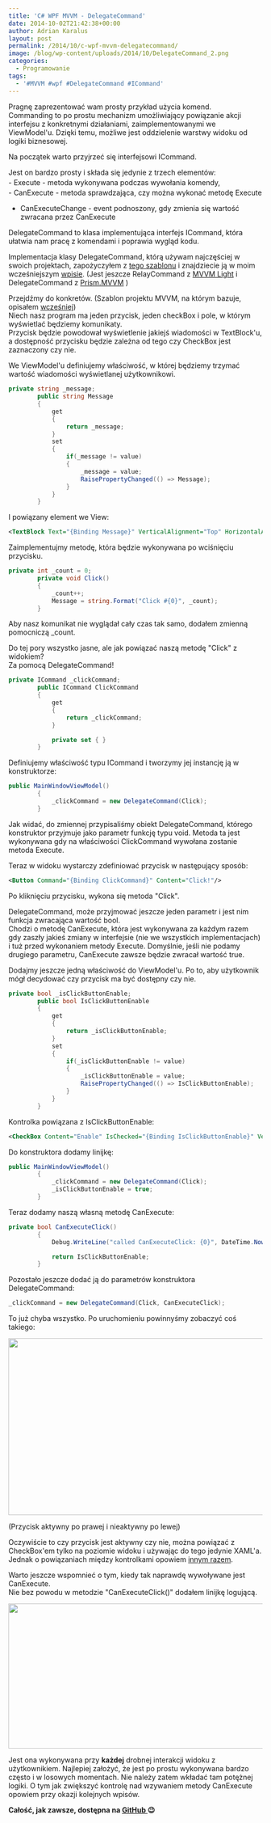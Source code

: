 ```yaml
---
title: 'C# WPF MVVM - DelegateCommand'
date: 2014-10-02T21:42:38+00:00
author: Adrian Karalus
layout: post
permalink: /2014/10/c-wpf-mvvm-delegatecommand/
image: /blog/wp-content/uploads/2014/10/DelegateCommand_2.png
categories:
  - Programowanie
tags:
  - '#MVVM #wpf #DelegateCommand #ICommand'
---
```

Pragnę zaprezentować wam prosty przykład użycia komend.  
Commanding to po prostu mechanizm umożliwiający powiązanie akcji interfejsu z konkretnymi działaniami, zaimplementowanymi we ViewModel'u. Dzięki temu, możliwe jest oddzielenie warstwy widoku od logiki biznesowej.

Na początek warto przyjrzeć się interfejsowi ICommand.<!--more-->

Jest on bardzo prosty i składa się jedynie z trzech elementów:  
<span style="line-height: 1.7em;">- Execute - metoda wykonywana podczas wywołania komendy,<br /> </span>- CanExecute - metoda sprawdzająca, czy można wykonać metodę Execute  
- CanExecuteChange - event podnoszony, gdy zmienia się wartość zwracana przez CanExecute

DelegateCommand to klasa implementująca interfejs ICommand, która ułatwia nam pracę z komendami i poprawia wygląd kodu.

Implementacja klasy DelegateCommand, którą używam najczęściej w swoich projektach, zapożyczyłem z <a href="http://visualstudiogallery.msdn.microsoft.com/970005b8-ee15-4295-9960-375e6ea1276c" target="_blank">tego szablonu</a> i znajdziecie ją w moim wcześniejszym <a href="/blog/2014/08/c-wpf-mvvm-nowy-projekt-project-template/" target="_blank">wpisie</a>. (Jest jeszcze RelayCommand z <a href="https://mvvmlight.codeplex.com/" target="_blank">MVVM Light</a> i DelegateCommand z <a href="http://www.nuget.org/packages/Prism.Mvvm" target="_blank">Prism.MVVM</a> )

Przejdźmy do konkretów. (Szablon projektu MVVM, na którym bazuje, opisałem <a href="/blog/2014/08/c-wpf-mvvm-nowy-projekt-project-template/" target="_blank">wcześniej</a>)  
Niech nasz program ma jeden przycisk, jeden checkBox i pole, w którym wyświetlać będziemy komunikaty.  
Przycisk będzie powodował wyświetlenie jakiejś wiadomości w TextBlock'u, a dostępność przycisku będzie zależna od tego czy CheckBox jest zaznaczony czy nie.

We ViewModel'u definiujemy właściwość, w której będziemy trzymać wartość wiadomości wyświetlanej użytkownikowi.

```csharp
private string _message;
        public string Message
        {
            get
            {
                return _message;
            }
            set
            {
                if(_message != value)
                {
                    _message = value;
                    RaisePropertyChanged(() => Message);
                }
            }
        }
```

I powiązany element we View:

```xml
<TextBlock Text="{Binding Message}" VerticalAlignment="Top" HorizontalAlignment="Center"/>
```

Zaimplementujmy metodę, która będzie wykonywana po wciśnięciu przycisku.

```csharp
private int _count = 0;
        private void Click()
        {
            _count++;
            Message = string.Format("Click #{0}", _count);
        }
```

Aby nasz komunikat nie wyglądał cały czas tak samo, dodałem zmienną pomocniczą _count.

Do tej pory wszystko jasne, ale jak powiązać naszą metodę "Click" z widokiem?  
Za pomocą DelegateCommand!

```csharp
private ICommand _clickCommand;
        public ICommand ClickCommand
        {
            get
            {
                return _clickCommand;
            }

            private set { }
        }
```

Definiujemy właściwość typu ICommand i tworzymy jej instancję ją w konstruktorze:

```csharp
public MainWindowViewModel()
        {
            _clickCommand = new DelegateCommand(Click);
        }
```

Jak widać, do zmiennej przypisaliśmy obiekt DelegateCommand, którego konstruktor przyjmuje jako parametr funkcję typu void. Metoda ta jest wykonywana gdy na właściwości ClickCommand wywołana zostanie metoda Execute.

Teraz w widoku wystarczy zdefiniować przycisk w następujący sposób:

```xml
<Button Command="{Binding ClickCommand}" Content="Click!"/>
```

Po kliknięciu przycisku, wykona się metoda "Click".

DelegateCommand, może przyjmować jeszcze jeden parametr i jest nim funkcja zwracająca wartość bool.  
Chodzi o metodę CanExecute, która jest wykonywana za każdym razem gdy zaszły jakieś zmiany w interfejsie (nie we wszystkich implementacjach) i tuż przed wykonaniem metody Execute. Domyślnie, jeśli nie podamy drugiego parametru, CanExecute zawsze będzie zwracał wartość true.

Dodajmy jeszcze jedną właściwość do ViewModel'u. Po to, aby użytkownik mógł decydować czy przycisk ma być dostępny czy nie.

```csharp
private bool _isClickButtonEnable;
        public bool IsClickButtonEnable
        {
            get
            {
                return _isClickButtonEnable;
            }
            set
            {
                if(_isClickButtonEnable != value)
                {
                    _isClickButtonEnable = value;
                    RaisePropertyChanged(() => IsClickButtonEnable);
                }
            }
        }
```

Kontrolka powiązana z IsClickButtonEnable:

```xml
<CheckBox Content="Enable" IsChecked="{Binding IsClickButtonEnable}" VerticalAlignment="Top" HorizontalAlignment="Left"/>
```

Do konstruktora dodamy linijkę:

```csharp
public MainWindowViewModel()
        {
            _clickCommand = new DelegateCommand(Click);
            _isClickButtonEnable = true;
        }
```

Teraz dodamy naszą własną metodę CanExecute:

```csharp
private bool CanExecuteClick()
        {
            Debug.WriteLine("called CanExecuteClick: {0}", DateTime.Now);

            return IsClickButtonEnable;
        }
```

Pozostało jeszcze dodać ją do parametrów konstruktora DelegateCommand:

```csharp
_clickCommand = new DelegateCommand(Click, CanExecuteClick);
```

To już chyba wszystko. Po uruchomieniu powinnyśmy zobaczyć coś takiego:

[<img class="alignnone wp-image-67 size-full" src="/blog/wp-content/uploads/2014/10/DelegateCommand_1.png?resize=1056%2C350" alt="" width="1056" height="350" srcset="/blog/wp-content/uploads/2014/10/DelegateCommand_1.png?w=1056 1056w, /blog/wp-content/uploads/2014/10/DelegateCommand_1.png?resize=300%2C99 300w, /blog/wp-content/uploads/2014/10/DelegateCommand_1.png?resize=1024%2C339 1024w" sizes="(max-width: 1000px) 100vw, 1000px" data-recalc-dims="1" />](/blog/wp-content/uploads/2014/10/DelegateCommand_1.png)

(Przycisk aktywny po prawej i nieaktywny po lewej)

Oczywiście to czy przycisk jest aktywny czy nie, można powiązać z CheckBox'em tylko na poziomie widoku i używając do tego jedynie XAML'a.  
Jednak o powiązaniach między kontrolkami opowiem <a href="/blog/2014/10/c-wpf-mvvm-binding-to-element/" target="_blank">innym razem</a>.

Warto jeszcze wspomnieć o tym, kiedy tak naprawdę wywoływane jest CanExecute.  
Nie bez powodu w metodzie "CanExecuteClick()" dodałem linijkę logującą.

[<img class="aligncenter wp-image-72 size-full" src="/blog/wp-content/uploads/2014/10/DelegateCommand_2.png?resize=556%2C287" alt="" width="556" height="287" srcset="/blog/wp-content/uploads/2014/10/DelegateCommand_2.png?w=556 556w, /blog/wp-content/uploads/2014/10/DelegateCommand_2.png?resize=300%2C154 300w" sizes="(max-width: 556px) 100vw, 556px" data-recalc-dims="1" />](/blog/wp-content/uploads/2014/10/DelegateCommand_2.png)

 

Jest ona wykonywana przy **każdej** drobnej interakcji widoku z użytkownikiem. Najlepiej założyć, że jest po prostu wykonywana bardzo często i w losowych momentach. Nie należy zatem wkładać tam potężnej logiki. O tym jak zwiększyć kontrolę nad wzywaniem metody CanExecute opowiem przy okazji kolejnych wpisów.

 

**Całość, jak zawsze, dostępna na <a href="https://github.com/AdrianRamzes/DelegateCommandExample" target="_blank">GitHub </a>😉**